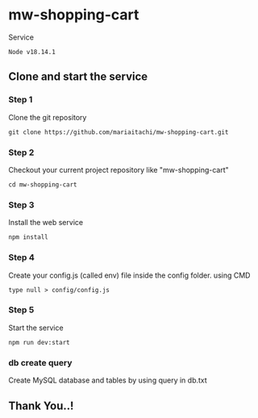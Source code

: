 # mw-shopping-cart
Service
```
Node v18.14.1
```
## Clone and start the service
### Step 1
Clone the git repository
```
git clone https://github.com/mariaitachi/mw-shopping-cart.git
```
### Step 2
Checkout your current project repository like "mw-shopping-cart"
```
cd mw-shopping-cart
```
### Step 3
Install the web service
```
npm install
```
### Step 4
Create your config.js (called env) file inside the config folder.
using CMD
```
type null > config/config.js
```
### Step 5
Start the service
```
npm run dev:start
```

### db create query
Create MySQL database and tables by using query in db.txt

## Thank You..!
